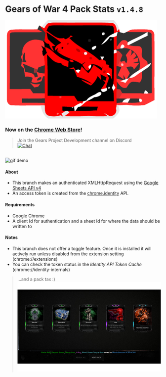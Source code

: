 # Gears of War 4 Pack Stats `v1.4.8`

![logo](https://github.com/TheanosLearning/Gears4PackStats/raw/authxhr/images/cards-red-svg.png)

### Now on the [Chrome Web Store](https://chrome.google.com/webstore/detail/gears-of-war-4-pack-stats/mlnjmcoibfinbdillhmmnpodpfgihlgg)!

> Join the Gears Project Development channel on Discord <br> [![Chat](https://img.shields.io/badge/chat-on%20discord-7289da.svg)](https://discord.gg/9yhnD)

<br>![gif demo](https://media.giphy.com/media/gpy8DXmK7qF68/giphy.gif)

#### About
* This branch makes an authenticated XMLHttpRequest using the [Google Sheets API v4](https://developers.google.com/sheets/api/reference/rest/)
* An access token is created from the [chrome.identity](https://developer.chrome.com/apps/identity) API.

#### Requirements
* Google Chrome
* A client Id for authentication and a sheet Id for where the data should be written to

#### Notes
* This branch does not offer a toggle feature. Once it is installed it will actively run unless disabled from the extension setting (chrome://extensions)
* You can check the token status in the _Identity API Token Cache_ (chrome://identity-internals)<br>

> ...and a pack tax :)
![demo](https://github.com/TheanosLearning/Gears4PackStats/raw/authxhr/images/authxhr-demo.png)
